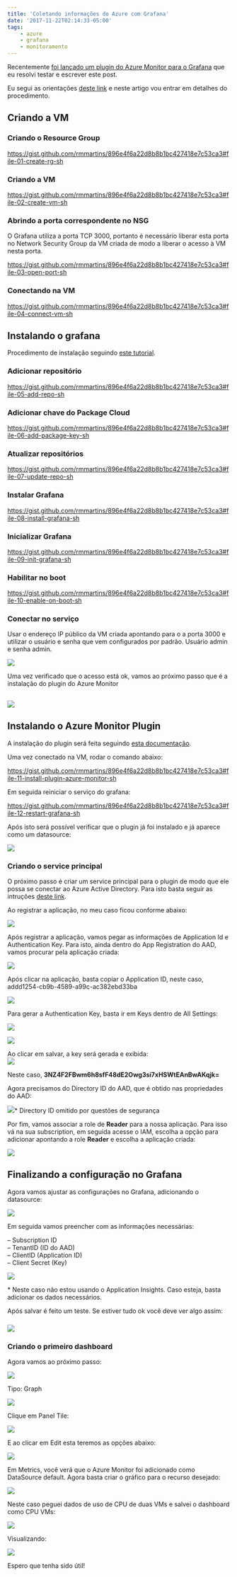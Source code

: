 ```yaml
---
title: 'Coletando informações do Azure com Grafana'
date: '2017-11-22T02:14:33-05:00'
tags:
    - azure
    - grafana
    - monitoramento
---
```


Recentemente [foi lançado um plugin do Azure Monitor para o Grafana](https://azure.microsoft.com/en-us/blog/monitor-azure-services-and-applications-using-grafana/) que eu resolvi testar e escrever este post.

Eu segui as orientações [deste link](https://docs.microsoft.com/en-us/azure/monitoring-and-diagnostics/monitor-send-to-grafana) e neste artigo vou entrar em detalhes do procedimento.

## Criando a VM

### Criando o Resource Group

https://gist.github.com/rmmartins/896e4f6a22d8b8b1bc427418e7c53ca3#file-01-create-rg-sh

### Criando a VM

https://gist.github.com/rmmartins/896e4f6a22d8b8b1bc427418e7c53ca3#file-02-create-vm-sh

### Abrindo a porta correspondente no NSG

O Grafana utiliza a porta TCP 3000, portanto é necessário liberar esta porta no Network Security Group da VM criada de modo a liberar o acesso à VM nesta porta.

https://gist.github.com/rmmartins/896e4f6a22d8b8b1bc427418e7c53ca3#file-03-open-port-sh

### Conectando na VM

https://gist.github.com/rmmartins/896e4f6a22d8b8b1bc427418e7c53ca3#file-04-connect-vm-sh

## Instalando o grafana

Procedimento de instalação seguindo [este tutorial](http://docs.grafana.org/installation/debian/).

### Adicionar repositório

https://gist.github.com/rmmartins/896e4f6a22d8b8b1bc427418e7c53ca3#file-05-add-repo-sh

### Adicionar chave do Package Cloud

https://gist.github.com/rmmartins/896e4f6a22d8b8b1bc427418e7c53ca3#file-06-add-package-key-sh

### Atualizar repositórios

https://gist.github.com/rmmartins/896e4f6a22d8b8b1bc427418e7c53ca3#file-07-update-repo-sh

### Instalar Grafana

https://gist.github.com/rmmartins/896e4f6a22d8b8b1bc427418e7c53ca3#file-08-install-grafana-sh

### Inicializar Grafana

https://gist.github.com/rmmartins/896e4f6a22d8b8b1bc427418e7c53ca3#file-09-init-grafana-sh

### Habilitar no boot

https://gist.github.com/rmmartins/896e4f6a22d8b8b1bc427418e7c53ca3#file-10-enable-on-boot-sh

### Conectar no serviço

Usar o endereço IP público da VM criada apontando para o a porta 3000 e utilizar o usuário e senha que vem configurados por padrão. Usuário admin e senha admin.

[![](/wp-content/uploads/2017/11/imagem1.png)](/wp-content/uploads/2017/11/imagem1.png)

Uma vez verificado que o acesso está ok, vamos ao próximo passo que é a instalação do plugin do Azure Monitor

## [![](/wp-content/uploads/2017/11/imagem2.png)](/wp-content/uploads/2017/11/imagem2.png)

## Instalando o Azure Monitor Plugin

A instalação do plugin será feita seguindo [esta documentação](https://grafana.com/plugins/grafana-azure-monitor-datasource).

Uma vez conectado na VM, rodar o comando abaixo:

https://gist.github.com/rmmartins/896e4f6a22d8b8b1bc427418e7c53ca3#file-11-install-plugin-azure-monitor-sh

Em seguida reiniciar o serviço do grafana:

https://gist.github.com/rmmartins/896e4f6a22d8b8b1bc427418e7c53ca3#file-12-restart-grafana-sh

Após isto será possível verificar que o plugin já foi instalado e já aparece como um datasource:

[![](/wp-content/uploads/2017/11/imagem3.png)](/wp-content/uploads/2017/11/imagem3.png)

### Criando o service principal

O próximo passo é criar um service principal para o plugin de modo que ele possa se conectar ao Azure Active Directory. Para isto basta seguir as intruções [deste link](https://docs.microsoft.com/en-us/azure/azure-resource-manager/resource-group-create-service-principal-portal).

Ao registrar a aplicação, no meu caso ficou conforme abaixo:

[![](/wp-content/uploads/2017/11/imagem4.png)](/wp-content/uploads/2017/11/imagem4.png)

Após registrar a aplicação, vamos pegar as informações de Application Id e Authentication Key. Para isto, ainda dentro do App Registration do AAD, vamos procurar pela aplicação criada:

[![](/wp-content/uploads/2017/11/imagem5.png)](/wp-content/uploads/2017/11/imagem5.png)

Após clicar na aplicação, basta copiar o Application ID, neste caso, addd1254-cb9b-4589-a99c-ac382ebd33ba

[![](/wp-content/uploads/2017/11/imagem6.png)](/wp-content/uploads/2017/11/imagem6.png)

Para gerar a Authentication Key, basta ir em Keys dentro de All Settings:

[![](/wp-content/uploads/2017/11/imagem7.png)](/wp-content/uploads/2017/11/imagem7.png)

[![](/wp-content/uploads/2017/11/imagem8.png)](/wp-content/uploads/2017/11/imagem8.png)

Ao clicar em salvar, a key será gerada e exibida:  
[![](/wp-content/uploads/2017/11/imagem9.png)](/wp-content/uploads/2017/11/imagem9.png)

Neste caso, **3NZ4F2FBwm6h8sfF48dE2Owg3si7xHSWtEAnBwAKqjk=**

Agora precisamos do Directory ID do AAD, que é obtido nas propriedades do AAD:

[![](/wp-content/uploads/2017/11/imagem10.png)](/wp-content/uploads/2017/11/imagem10.png)\* Directory ID omitido por questões de segurança

Por fim, vamos associar a role de **Reader** para a nossa aplicação. Para isso vá na sua subscription, em seguida acesse o IAM, escolha a opção para adicionar apontando a role **Reader** e escolha a aplicação criada:

[![](/wp-content/uploads/2017/11/imagem11.png)](/wp-content/uploads/2017/11/imagem11.png)

## Finalizando a configuração no Grafana

Agora vamos ajustar as configurações no Grafana, adicionando o datasource:

[![](/wp-content/uploads/2017/11/imagem12.png)](/wp-content/uploads/2017/11/imagem12.png)

Em seguida vamos preencher com as informações necessárias:

– Subscription ID  
– TenantID (ID do AAD)  
– ClientID (Application ID)  
– Client Secret (Key)

[![](/wp-content/uploads/2017/11/imagem13.png)](/wp-content/uploads/2017/11/imagem13.png)

\* Neste caso não estou usando o Application Insights. Caso esteja, basta adicionar os dados necessários.

Após salvar é feito um teste. Se estiver tudo ok você deve ver algo assim:

### [![](/wp-content/uploads/2017/11/imagem14.png)](/wp-content/uploads/2017/11/imagem14.png)

### Criando o primeiro dashboard

Agora vamos ao próximo passo:

[![](/wp-content/uploads/2017/11/imagem15.png)](/wp-content/uploads/2017/11/imagem15.png)

Tipo: Graph

[![](/wp-content/uploads/2017/11/imagem16.png)](/wp-content/uploads/2017/11/imagem16.png)

Clique em Panel Tile:

[![](/wp-content/uploads/2017/11/imagem17.png)](/wp-content/uploads/2017/11/imagem17.png)

E ao clicar em Edit esta teremos as opções abaixo:

[![](/wp-content/uploads/2017/11/imagem18.png)](/wp-content/uploads/2017/11/imagem18.png)

Em Metrics, você verá que o Azure Monitor foi adicionado como DataSource default. Agora basta criar o gráfico para o recurso desejado:

[![](/wp-content/uploads/2017/11/imagem19.png)](/wp-content/uploads/2017/11/imagem19.png)

Neste caso peguei dados de uso de CPU de duas VMs e salvei o dashboard como CPU VMs:

[![](/wp-content/uploads/2017/11/imagem20.png)](/wp-content/uploads/2017/11/imagem20.png)

Visualizando:

[![](/wp-content/uploads/2017/11/imagem21.png)](/wp-content/uploads/2017/11/imagem21.png)

Espero que tenha sido útil!
